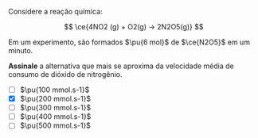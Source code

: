 Considere a reação química:

$$
\ce{4NO2 (g) + O2(g) -> 2N2O5(g)}
$$

Em um experimento, são formados $\pu{6 mol}$ de $\ce{N2O5}$ em um minuto.

**Assinale** a alternativa que mais se aproxima da velocidade média de consumo de dióxido de nitrogênio.

- [ ] $\pu{100 mmol.s-1}$
- [x] $\pu{200 mmol.s-1}$
- [ ] $\pu{300 mmol.s-1}$
- [ ] $\pu{400 mmol.s-1}$
- [ ] $\pu{500 mmol.s-1}$
